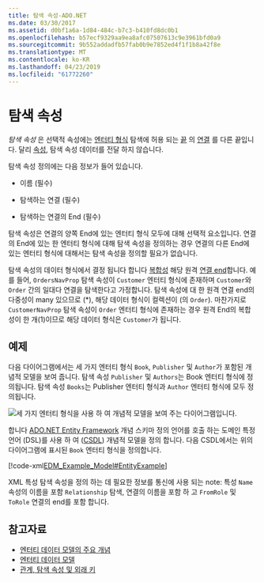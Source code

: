 ```yaml
---
title: 탐색 속성-ADO.NET
ms.date: 03/30/2017
ms.assetid: d0bf1a6a-1d84-484c-b7c3-b410fd8dc0b1
ms.openlocfilehash: b57ecf9329aa9ea8afc07507613c9e3961bfd0a9
ms.sourcegitcommit: 9b552addadfb57fab0b9e7852ed4f1f1b8a42f8e
ms.translationtype: MT
ms.contentlocale: ko-KR
ms.lasthandoff: 04/23/2019
ms.locfileid: "61772260"
---
```

# <a name="navigation-property"></a>탐색 속성

*탐색 속성* 은 선택적 속성에는 [엔터티 형식](entity-type.md) 탐색에 허용 되는 [끝](association-end.md) 의 [연결](association-type.md) 를 다른 끝입니다. 달리 [속성](property.md), 탐색 속성 데이터를 전달 하지 않습니다.

탐색 속성 정의에는 다음 정보가 들어 있습니다.

- 이름 (필수)

- 탐색하는 연결 (필수)

- 탐색하는 연결의 End (필수)

탐색 속성은 연결의 양쪽 End에 있는 엔터티 형식 모두에 대해 선택적 요소입니다. 연결의 End에 있는 한 엔터티 형식에 대해 탐색 속성을 정의하는 경우 연결의 다른 End에 있는 엔터티 형식에 대해서는 탐색 속성을 정의할 필요가 없습니다.

탐색 속성의 데이터 형식에서 결정 됩니다 합니다 [복합성](association-end-multiplicity.md) 해당 원격 [연결 end](association-end.md)합니다. 예를 들어, `OrdersNavProp` 탐색 속성이 `Customer` 엔터티 형식에 존재하며 `Customer`와 `Order` 간의 일대다 연결을 탐색한다고 가정합니다. 탐색 속성에 대 한 원격 연결 end의 다중성이 many 있으므로 (\*), 해당 데이터 형식이 컬렉션이 (의 `Order`). 마찬가지로 `CustomerNavProp` 탐색 속성이 `Order` 엔터티 형식에 존재하는 경우 원격 End의 복합성이 한 개(1)이므로 해당 데이터 형식은 `Customer`가 됩니다.

## <a name="example"></a>예제

다음 다이어그램에서는 세 가지 엔터티 형식 `Book`, `Publisher` 및 `Author`가 포함된 개념적 모델을 보여 줍니다. 탐색 속성 `Publisher` 및 `Authors`는 Book 엔터티 형식에 정의됩니다. 탐색 속성 `Books`는 Publisher 엔터티 형식과 `Author` 엔터티 형식에 모두 정의됩니다.

 ![세 가지 엔터티 형식을 사용 하 여 개념적 모델을 보여 주는 다이어그램입니다.](./media/navigation-property/conceptual-model-entity-types-associations.gif)  

합니다 [ADO.NET Entity Framework](./ef/index.md) 개념 스키마 정의 언어를 호출 하는 도메인 특정 언어 (DSL)를 사용 하 여 ([CSDL](./ef/language-reference/csdl-specification.md)) 개념적 모델을 정의 합니다. 다음 CSDL에서는 위의 다이어그램에 표시된 `Book` 엔터티 형식을 정의합니다.

[!code-xml[EDM_Example_Model#EntityExample](~/samples/snippets/xml/VS_Snippets_Data/edm_example_model/xml/books.edmx#entityexample)]

XML 특성 탐색 속성을 정의 하는 데 필요한 정보를 통신에 사용 되는 note: 특성 `Name` 속성의 이름을 포함 `Relationship` 탐색, 연결의 이름을 포함 하 고 `FromRole` 및 `ToRole` 연결의 end를 포함 합니다.

## <a name="see-also"></a>참고자료

- [엔터티 데이터 모델의 주요 개념](entity-data-model-key-concepts.md)
- [엔터티 데이터 모델](entity-data-model.md)
- [관계, 탐색 속성 및 외래 키](/ef/ef6/fundamentals/relationships)
